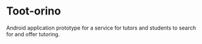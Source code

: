 # Toot-orino

Android application prototype for a service for tutors and students to search for and offer tutoring.
